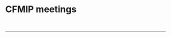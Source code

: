 <h1 class="title">CFMIP meetings</h1>

<div id="cog_post_body">
    <div id="cog_post_body">
        <p>
	&nbsp;</p>
<table border="0" cellpadding="0" cellspacing="0" height="10" width="660">
	<tbody>
		<tr>
			<td>
				<!-- 2021 --><!--
				<h3>
					2021 CFMIP Meeting on Clouds, Precipitation, Circulation and Climate Sensitivity<br />
					Seattle, USA,&nbsp; September 13-16, 2021</h3>
				<p>
					<b><font color="red">We are happy to announce that the 2021 CFMIP meeting has now been scheduled as above,<br />
					with one year delay due to coronavirus pandemic. Information will be updated.</font></b></p>
				<p align="left">
					<img height="100" src="/site_media/projects/cfmip/uw.jpg" width="400" /></p>
				<p>
					<em>posted by Masa Watanabe, May 16th, 2020 </em></p> 
--><!-- 2020 -->
				<h3>
					<b><a href="http://www.cgd.ucar.edu/events/2020/CFMIP/">2020 <i>Virtual</i> CFMIP Meeting on Clouds, Precipitation, Circulation<br />
					and Climate Sensitivity, September 14-17, 2020</a></b></h3>
				<p>
					<b>Due to the ongoing pandemic, the 2020 CFMIP meeting was held online. Each day&#39;s 1.5 hour session<br />
					featured 2-3 invited speakers and discussion moderated by the session conveners. All sessions were<br />
					available both live at times convenient for many time zones and recorded. Also, we provided<br />
					&quot;local hubs&quot;, i.e., groups of scientists who discuss/present at times and within forums<br />
					that are locally convenient. </b></p>
				<p>
					<b>At registration, all were invited to submit a figure with a short written summary to be displayed on<br />
					the meeting website and used for discussion as a part of the sessions and at local hubs. </b></p>
				<p>
					<!--
					<b>The first announcement was sent via the CFMIP mailing list on July 22nd. The agenda is also available <a href="/site_media/projects/cfmip/agenda_cfmip2020_virtual.pdf">here</a>. </b></p>
				<b>Registration is open (during 3 August and 7 September) from the <a href="http://www.cgd.ucar.edu/events/2020/CFMIP/">meeting web site</a>. </b>
<b>Registration was closed on 9 September. The meeting web site is <a href="http://www.cgd.ucar.edu/events/2020/CFMIP/">here</a>. </b>
--></p>
				<p>
					The meeting was so successful, with over 330 people registered in advance and about 140 people attended<br />
					to the live session each day (see the meeting <a href="/site_media/projects/cfmip/agenda_cfmip2020_virtual.pdf">agenda</a>).</p>
				<p>
					We are grateful to the Organizing committee (Jen Kay, Allison Wing, Paulo Ceppi, Thorsten Mauritsen,<br />
					Yen-Ting Hwang, Christian Proistosescu) and the Zoom hosts at NCAR CGD (Andrew Gettelman, <br/>
Angie Pendergrass, Brian Medeiros, Elizabeth Faircloth, Ryan Johnson) for making this virtual meeting successful.
</p>
				<p>
					The links to YouTube streaming of all talks and contributed slides are found at the meeting web site <a href="http://www.cgd.ucar.edu/events/2020/CFMIP/&#10;">http://www.cgd.ucar.edu/events/2020/CFMIP/ </a></p>
				<p align="center">
					<img height="470" src="/site_media/projects/cfmip/2020-CFMIP-group-photo-lowres.jpg" width="650" /></p>
				<p>
					&nbsp;</p>
				<p>
					<em>updated by Masa Watanabe,&nbsp;18 September, 2020 </em></p>
				<p>
					&nbsp;</p>
				<h3>
					<b>2020 CFMIP Meeting on Clouds, Precipitation, Circulation and Climate Sensitivity<br />
					Seattle, USA,&nbsp; September 15-18, 2020</b></h3>
				<h4>
					<b>CFMIP2020 physical meeting cancelled due to COVID-19</b></h4>
				<p>
					We regret to announce the cancellation of the 2020 CFMIP meeting scheduled in September 2020 in Seattle USA<br />
					due to the coronavirus pandemic. This decision has been taken by the CFMIP SSC and local organizers as many in<br />
					CFMIP friends and colleagues have expressed concern and their health and safety is our foremost priority.<br />
					It is so disappointing not to have the in person meeting in this September, but we will re-arrange the CFMIP meeting<br />
					in Seattle sometime in 2021. Contingent upon the dates of the 2021 meeting are decided, we will make an announcement</p>
				<p>
					<em>posted by Masa Watanabe,&nbsp;April 25th, 2020 </em></p>
				<p>
					<!-- 2019 --></p>
				<p>
					&nbsp;</p>
				<h3>
					<b>2019 CFMIP Meeting on Clouds, Precipitation, Circulation and Climate Sensitivity<br />
					Mykonos, Greece,&nbsp;September 30-October 4, 2019</b></h3>
				<p>
					<b>The 2019 CFMIP meeting&nbsp;was&nbsp;held at the St. John Hotel in Mykonos, hosted by the National Observatory of Athens.</b></p>
				<p>
					This CFMIP meeting focused on the theme of the <a href="https://www.wcrp-climate.org/gc-clouds">WCRP Grand Challenge on Clouds, Circulation and Climate Sensitivity</a>,<br />
					fostered collaboration with the <a href="http://www.clivar.org/clivar-panels/climate-dynamics&#10;">CLIVAR CDP</a> program, and addressed all other ongoing CFMIP activities, including<br />
					CFMIP-sponsored Model Intercomparison Projects (MIPs) and experiments.&nbsp;&nbsp;</p>
				<p>
					We are grateful to George Tselioudis (SSC) and local organizers (Vasso Kotroni, Kostas Lagouvardos, Dimitra Consta, Derek Tropf) for hosting us.</p>
				<p>
					The presentation files are available at the&nbsp;meeting web site <a href="https://www.giss.nasa.gov/meetings/cfmip2019/">https://www.giss.nasa.gov/meetings/cfmip2019/</a></p>
				<p align="center">
					<img height="370" src="/site_media/projects/cfmip/CFMIP2019_photo_Mykonos.jpg" width="770" /></p>
				<p>
					<em>updated by Masa Watanabe,&nbsp;October 24th, 2019 </em></p>
				<p>
					&nbsp;</p>
				<!-- 2018 -->
				<h3>
					<b>2018 CFMIP Meeting on Clouds, Precipitation, Circulation and Climate Sensitivity<br />
					Boulder, USA,&nbsp;October 16-19th, 2018</b></h3>
				<p>
					The meeting was held at the National Center for Atmospheric Research at the iconic <a href="https://en.wikipedia.org/wiki/Mesa_Laboratory">Mesa Laboratory</a>.</p>
				<p>
					The meeting agenda is available <a href="/site_media/projects/cfmip/CFMIP_2018_Agenda_v14.pdf">HERE</a>.</p>
				<p>
					The oral presentations from the meeting are available at <a href="http://www.cgd.ucar.edu/events/CFMIP2018/presentations.html">HERE</a>. (password required to access)</p>
				<p>
					We are grateful to Jen Kay (SSC), Andrew Gettelman, Brian Medeiros, and Angie Pendergrass (NCAR) for hosting us.</p>
				<p align="center">
					<img height="400" src="/site_media/projects/cfmip/CFMIP2018_photo_Boulder.jpg" width="770" /></p>
				<p>
					<em>updated by Masa Watanabe,&nbsp;January 10th, 2019 </em></p>
				<p>
					&nbsp;</p>
				<p>
					<!-- 2017 --></p>
				<h3>
					<b>2017 CFMIP Meeting on Clouds, Precipitation, Circulation and Climate Sensitivity<br />
					Tokyo, Japan, September 25-28th, 2017</b></h3>
				<p>
					The meeting was held at Hongo campus, the University of Tokyo. The meeting agenda and presentation files are available at the <a href="http://www.miroc-gcm.jp/cfmip2017/">meeting website</a>.</p>
				<p>
					The meeting report is available <a href="/site_media/projects/cfmip/CFMIP17MeetingReport_Final.pdf">here</a>.</p>
				<p align="center">
					<img height="400" src="/site_media/projects/cfmip/CFMIP2017_photo_Tokyo.jpg" width="600" /></p>
				<p>
					<em>posted by Masa Watanabe, October 3rd, 2017 </em></p>
				<p>
					<!-- 2016 --></p>
				<h3>
					&nbsp;</h3>
				<h3>
					<b>CFMIP/WCRP/ITCP Conference on Cloud Processes, Circulation and Climate Sensitivity<br />
					ICTP, Trieste, Italy, July 4-7th 2016</b></h3>
				<p>
					The 2016 CFMIP meeting was held from 4th-7th July at the <a href="https://www.ictp.it/">International Centre for Theoretical Physics</a> in Trieste, Italy. The agenda is available <a href="http://www.giss.nasa.gov/meetings/cfmip2016/">here</a>.</p>
				<p>
					<em>updated by Mark Webb, 25th July, 2016 </em></p>
				<p>
					&nbsp;</p>
				<p>
					<!-- 2015 --></p>
				<h3>
					&nbsp;</h3>
				<h3>
					<b>CFMIP Meeting on Cloud Processes and Climate Feedbacks<br />
					Asilomar Conference Grounds, Monterey, California, USA, June 8-11 2015.</b></h3>
				<p>
					The 2015 CFMIP meeting was held from Monday 8th to Thursday 11th June, 2015 at the <a href="http://www.visitasilomar.com">Asilomar Conference Grounds</a> in Monterey, California, USA.</p>
				<p>
					The meeting agenda is available <a href="/site_media/projects/cfmip/CFMIP_Agenda_2015_v0604.pdf">here</a> (Updated 4th June). The presentations from the meeting are now available <a href="http://pcmdi.github.io/CFMIP/CFMIP2015.html">here</a>.</p>
				<p>
					We are grateful to Steve Klein and Lawrence Livermore National Laboratory for hosting us.</p>
				<p align="center">
					<img height="400" src="/site_media/projects/cfmip/CFMIP2015_photo_Monterey.jpg" width="600" /></p>
				<p>
					<em>updated by Mark Webb, 23rd June, 2015 </em></p>
				<p>
					&nbsp;</p>
				<p>
					<!-- 2014 --></p>
				<h3>
					<b>CFMIP/EUCLIPSE Meeting on Cloud Processes and Climate Feedbacks<br />
					Egmond aan Zee, The Netherlands, July 8-11 2014.</b></h3>
				<p>
					<b>The 2014 CFMIP meeting was held jointly with the EUCLIPSE project, and was hosted by KNMI at Hotel Zuiderduin in Egmond aan Zee in the Netherlands.</b></p>
				<p>
					The agenda and presentations are available on the <a href="http://www.euclipse.eu/meeting_July2014_Netherlands.html">EUCLIPSE website</a> for further information and updates.</p>
				<p>
					<em>Mark Webb, Updated July 2014 </em></p>
				<p>
					&nbsp;</p>
				<h3>
					<b>Trending Now: Water 7th International Scientific Conference on the Global Energy and Water Cycle<br />
					The Hague, The Netherlands, 14-17 July 2014 <a href="http://www.gewexevents.org">www.gewexevents.org</a></b></h3>
				<p>
					Abstract Deadline: 14 February 2014</p>
				<p>
					The increasing demand for fresh water and the impacts of climate change on water availability and extreme events highlight why water is a current major global concern and is &quot;Trending Now.&quot; The Conference will celebrate 25 years of GEWEX research and set the stage for the next phase of research addressing the World Climate Research Programme Grand Challenges on water resources, extremes, and climate sensitivity through observations and data sets, their analyses, process studies, model development and exploitation, applications, technology transfer to operational results, and research capacity development and training for the next generation of scientists.</p>
				<p>
					The Conference will include lead speakers in plenary sessions to provide synthesis and perspective, and an extensive set of parallel sessions to support detailed development of specialist themes. Papers are welcome for all parallel sessions, to be given either as oral presentations or posters.</p>
				<p>
					Abstracts are invited for all topics, including: (1) the climate system; (2) land; and (3) atmosphere. For topic details, see the <a href="http://gewex.org/2014conf/program.html">conference programme</a>.</p>
				<p>
					Please consider submitting an abstract to one of the following CFMIP/EUCLIPSE-related sessions:</p>
				<p>
					20. Cloud to rainfall transitions - Linking multi-parameter observations to processes and models. Chris Kummerow, Bjorn Stevens, Jay Mace, Hugh Morrison, Ben Shipway</p>
				<p>
					21. The coupling of clouds, precipitation, and radiation to the large-scale circulation Sandrine Bony, Chris Bretherton</p>
				<p>
					22. Improving the representation of precipitation, cloud, and radiation processes in atmospheric models Jon Petch, Robert Pincus, Steve Woolnough</p>
				<p>
					23. Improving the understanding and modeling of the land-atmosphere interface. Paul Dirmeyer, Bert Holtslag, Adrian Lock, Joe Santanello</p>
				<p>
					*Abstract Submission and Registration*</p>
				<p>
					The abstract deadline is 14 February 2014. Links to abstract submission and conference registration are available <a href="http://gewex.org/2014conf/home.html">here</a>.</p>
				<p>
					&nbsp;</p>
				<p>
					<!-- 2013 --></p>
				<h3>
					<b>CFMIP/EUCLIPSE Meeting on Cloud Processes and Climate Feedbacks<br />
					Hamburg, Germany, 10-14th June, 2013</b></h3>
				<p>
					The <a href="http://www.euclipse.eu/Agenda%20incl%20presentations%20webpage.htm">presentations</a> from this meeting are now available via the <a href="http://www.euclipse.eu/meeting_2013_Hamburg.html">EUCLIPSE website</a>.</p>
				<p align="center">
					<img height="450" src="/site_media/projects/cfmip/Group_picture_Hamburg-1.jpg" width="1000" /></p>
				<p>
					<em>updated, July 2013 </em></p>
				<p>
					&nbsp;</p>
				<p>
					<!-- 2012 --></p>
				<h3>
					<b>Joint EUCLIPSE-CFMIP meeting<br />
					Paris, France, May 29th - June 1st, 2012</b></h3>
				The 3rd EUCLIPSE General Assembly and joint EUCLIPSE-CFMIP meeting was held in Paris, from May 29th to June 1st. Please see the <a href="http://www.euclipse.eu/meeting_29May2012_Paris.html">EUCLIPSE web site</a> for more details.
				<p align="center">
					<img height="400" src="/site_media/projects/cfmip/Group_picture_Paris_2012.jpg" width="700" /></p>
				<em>posted by Mark Webb, March 2012. </em>
				<p>
					&nbsp;</p>
				<p>
					<!-- 2011 --></p>
				<h3>
					<b>CFMIP/GCSS/EUCLIPSE Meeting on Cloud Processes and Climate Feedbacks<br />
					The Met Office, Exeter, United Kingdom, 6th-10th June, 2011</b></h3>
				A joint meeting between CFMIP, <a href="http://appconv.metoffice.com/blclouds/">GCSS</a> and <a href="http://www.euclipse.eu/">EUCLIPSE</a> was held in Exeter during the week of 6th-10th June, 2011. The theme of the meeting was understanding, evaluating and improving the representation of cloud processes and cloud feedbacks in global models. There was a particular emphasis on presentation and discussion of results and/or analysis plans related to CFMIP, EUCLIPSE and GCSS Boundary Layer Cloud cases (the <a href="http://atmgcm.msrc.sunysb.edu/cfmip_figs/Case_specification.html">CGILS</a> cloud feedback case and the <a href="http://www.euclipse.nl/wp3/ASTEX_Lagrangian/Introduction.shtml">ASTEX</a> and <a href="http://www.mpimet.mpg.de/en/mitarbeiter/irina-sandu/transition-cases.html">composite</a> stratocumulus to cumulus transition cases).
				<p>
					The <a href="http://www.euclipse.eu/downloads/PresentationsExeter2011/AgendaExeterJune2011_latest.htm">meeting agenda and presentations</a> are now available as of 28th June.</p>
				<p align="center">
					<img height="600" src="/site_media/projects/cfmip/CFMIP2011_photo_Exeter.jpg" width="1000" /></p>
				<p>
					<em>posted by Mark Webb, Adrian Lock and Pier Siebesma - Updated 15th June, 2011</em></p>
				<p>
					&nbsp;</p>
				<p>
					<!-- 2010 --></p>
				<h3>
					<b>CGILS Meeting</b></h3>
				<h4>
					<b>(CFMIP-GCSS Intercomparison of Large-Eddy and Single-Column Models)</b></h4>
				<h4>
					<b>March 1-2, 2010 at Stony Brook, Long Island, New York <a href="http://www.somas.stonybrook.edu/cgils">(Meeting website)</a></b></h4>
				<p>
					The objective of this meeting is to understand the physical mechanism of cloud feedbacks in climate models that participate in the <a href="http://atmgcm.msrc.sunysb.edu/cfmip_figs/Case_specification.html"> CGILS case study </a> with the goal of interpreting climate sensitivities of AR5 models. Specifically, the meeting will focus on</p>
				<p>
					(1) how the parameterized processes (PBL, stratiform, convective, radiative) behave and interact to produce clouds in the SCMs</p>
				<p>
					(2) what are the physical mechanisms of cloud feedback in the individual SCMs</p>
				<p>
					(3) what can be learned from the LESs</p>
				<p>
					(4) how can the LES results be used to constrain SCMs</p>
				<p>
					(5) how to extrapolate the CGILS results to cloud feedbacks and climate sensitivities of the GCMs</p>
				<p>
					Each participating group has been invited to make presentations for an in-depth analysis of its CGILS results. The presentations will cover all three CGILS locations (shallow cumulus, stratocumulus and stratus, at locations s6, s11, s12) , although emphasis will be for location s11 where LES results are available.</p>
				<p>
					The meeting is open to public, but only presentations related to the meeting objectives are invited. If you do not belong to a participating group and wish to make a presentation, please send an email to Minghua Zhang (mzhang@notes.cc.sunysb.edu).</p>
				<p>
					<em>posted by Mark Webb on behalf of Minghua Zhang, Jan 2010</em></p>
				<p>
					&nbsp;</p>
				<p>
					<!-- 2010 --></p>
				<h3>
					<b>AMS Symposium on Boundary Layers and Turbulence</b></h3>
				<h4>
					<b>Keystone, Colorado, 2-6 August 2010</b></h4>
				<p>
					&nbsp;</p>
				<p>
					As chair of the AMS Committee on Boundary Layers and Turbulence, I want to invite you to the next Symposium. It will be held 2-6 August 2010 in Keystone, Colorado. We specifically hope to have a substantial number of submissions on boundary layer clouds, which is called out as a topic for emphasis in the Call for Papers. The conference web site is <a href="http://www.ametsoc.org/meet/fainst/201029agforest19blt9urban.html">here</a></p>
				<p>
					Basic information is on the site now, more will be added in the next few days. Keystone is in Summit County, a beautiful resort area in the Rocky Mountains, and about a 2-hour drive from Denver and Boulder.</p>
				<p>
					The Symposium is always a very intense and valuable meeting with high information density. We hope you will help to maintain that tradition by presenting your work on boundary layer clouds and related matters.</p>
				<p>
					If you have any questions, please contact me or Branko Kosovic, the Program Chair.</p>
				<p>
					Best regards, Wayne Angevine</p>
				<p>
					<em>posted by Mark Webb on behalf of Wayne Angevine November 2009</em></p>
				<p>
					&nbsp;</p>
				<p>
					<!-- 2009 --></p>
				<h3>
					<b>CFMIP/GCSS Boundary Layer WG Workshop on evaluation and understanding of cloud processes in GCMs</b></h3>
				<h4>
					<b>University of British Columbia, Vancouver, 8th-12th June, 2009.</b></h4>
				<p>
					&nbsp;</p>
				<p>
					A joint workshop of the Cloud Feedback Model Intercomparison Project and the <a href="http://www.convection.info/blclouds">GCSS Boundary Layer WG</a> was held at:</p>
				<p>
					<a href="http://www.ubcconferences.com">University of British Columbia in Vancouver</a></p>
				<p>
					Monday 8th - Friday 12th June, 2009.</p>
				<p>
					Meeting programme: <a href="/site_media/projects/cfmip/CfmipGCSSVancouverAgenda3rdJun.pdf">CfmipGCSSVancouverAgenda3rdJun.pdf</a>.</p>
				<p>
					The presentations from the meeting are now available <a href="http://clouds.eos.ubc.ca/gcss">here</a>.</p>
				<p>
					Many thanks to Phil Austin for hosting the meeting. We would also like to acknowledge the <a href="http://www.cfcas.org/">Canadian Foundation for Climate and Atmospheric Science</a> for their financial support.</p>
				<p>
					<em>posted by Mark Webb and Adrian Lock - Updated March 2010</em></p>
				<p>
					&nbsp;</p>
				<p>
					<!-- 2008 --></p>
				<h3>
					<b>4th PAN-GCSS meeting on : &quot;Advances in modeling and observing clouds and convection.&quot;</b></h3>
				<h4>
					<b>June 2-6 2008 at Meteo-France, Toulouse,France.</b></h4>
				<p>
					&nbsp;</p>
				<p>
					Meeting announcement and Call for papers</p>
				<p>
					&nbsp;</p>
				<p>
					Sponsored by: NASA, U.S. Department of Energy&#39;s ARM Program, NOAA, The World Climate Research Program and Meteo France.</p>
				<p>
					The GEWEX Cloud System Study (GCSS) investigates cloud systems, their role in the climate system and their representation in models with a view to improving our capability to predict weather and climate using state-of the-art modeling and data assimilation systems. GCSS will hold a meeting to review and discuss &quot;Advances in Modeling and observing Clouds and Convection&quot; from June 2-6 2008 at Meteo-France, Toulouse, France.</p>
				<p>
					Key areas to be discussed at this meeting are: &quot;New observations and recent field campaigns&quot;, &quot;Tropical Convection&quot;, &quot;High Resolution Modeling on Large Domains&quot; and &quot;Cloud Climate Feedbacks&quot;. See also the <a href="announcement_PAN-GCSS.pdf">full meeting announcement and call for papers</a> and the <a href="/site_media/projects/cfmip/announcement_PAN-GCSS.pdf">GCSS website.</a></p>
				<p>
					<em>posted by Sandrine Bony and Mark Webb Nov 2007</em></p>
				<p>
					&nbsp;</p>
				<p>
					<!-- 2007 --></p>
				<h4>
					<b><em>CFMIP/ENSEMBLES Workshop on assessment of cloud and water vapour feedback processes in GCMs, Paris, 11th-13th April, 2007. </em></b></h4>
				<p>
					IPSL and the Hadley Centre held a joint workshop of the CFMIP and <a href="http://www.ensembles-eu.org">ENSEMBLES</a> projects in Paris on Wed 11th - Fri 13th April, 2007.</p>
				<p>
					The subject of the workshop was the development of diagnostic techniques for the assessment of climate feedback processes in ensembles of GCM simulations. The focus was on the use of observations and process studies to constrain cloud and water vapour feedbacks.</p>
				<p>
					The workshop took place at the &quot;<a href="http://www.upmc.fr/FR/info/Venir_UPMC/05">Pierre &amp; Marie Curie University</a>&quot;, in the 5th Arrondissement of Paris (Metro: &quot;Jussieu&quot; on line 7).</p>
				<p>
					<img height="10" src="graphics/redball.gif" width="10" /> <a href="ParisApril2007/Programme_CFMIP_ENSEMBLES.pdf">Workshop programme.</a> <img height="10" src="graphics/redball.gif" width="10" /> Working group recommendations on <a href="ParisApril2007/WG_summary_Experiments_CFMIP.doc">experiments,</a> <a href="ParisApril2007/WG_summary_Diagnostics_CFMIP.doc">diagnostics</a> and <a href="ParisApril2007/WG_summary_GCSS_CFMIP.doc">CFMIP-GCSS collaboration</a>.</p>
				<p>
					<img height="10" src="graphics/redball.gif" width="10" /> <a href="ParisApril2007Presentations">Workshop presentations.</a></p>
				<p>
					<img height="10" src="graphics/redball.gif" width="10" /> <a href="http://www.lmd.jussieu.fr/~jldufres/ENSEMBLES_CFMIP/Picture.html">Group photos.</a></p>
				<p>
					<img height="10" src="graphics/redball.gif" width="10" /> <a href="ParisApril2007/Map_University.pdf">Map of the University. </a></p>
				<p>
					<img height="10" src="graphics/redball.gif" width="10" /> <a href="http://www.lmd.jussieu.fr/~jldufres/ENSEMBLES_CFMIP/practical_jussieu.html">Venue, transportation and Paris hotels. </a></p>
				<p>
					<em>posted by Mark Webb (Updated June 2007)</em></p>
				<p>
					&nbsp;</p>
			</td>
		</tr>
	</tbody>
</table>
<p>
	&nbsp;</p>
</div> <!--// end div id=cog_post_body //-->
